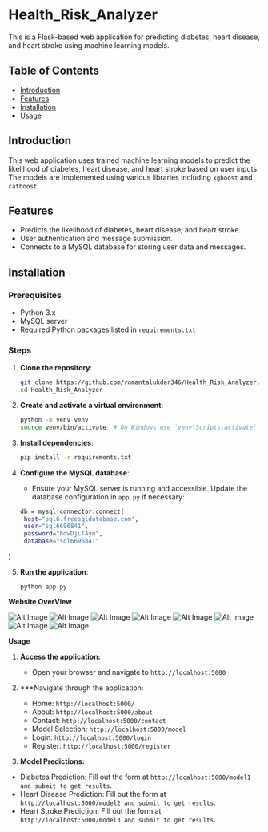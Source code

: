 # Health_Risk_Analyzer

This is a Flask-based web application for predicting diabetes, heart disease, and heart stroke using machine learning models.

## Table of Contents

- [Introduction](#introduction)
- [Features](#features)
- [Installation](#installation)
- [Usage](#usage)

## Introduction

This web application uses trained machine learning models to predict the likelihood of diabetes, heart disease, and heart stroke based on user inputs. The models are implemented using various libraries including `xgboost` and `catboost`.

## Features

- Predicts the likelihood of diabetes, heart disease, and heart stroke.
- User authentication and message submission.
- Connects to a MySQL database for storing user data and messages.

## Installation

### Prerequisites

- Python 3.x
- MySQL server
- Required Python packages listed in `requirements.txt`

### Steps

1. **Clone the repository**:
   ```sh
   git clone https://github.com/romantalukdar346/Health_Risk_Analyzer.git
   cd Health_Risk_Analyzer
   
2. **Create and activate a virtual environment**:
   ```sh
   python -m venv venv
   source venv/bin/activate  # On Windows use `venv\Scripts\activate`

3. **Install dependencies**:
   ```sh
   pip install -r requirements.txt

4. **Configure the MySQL database**:
   
   - Ensure your MySQL server is running and accessible. Update the database configuration in `app.py` if necessary:
   ```sh
   db = mysql.connector.connect(
    host="sql6.freesqldatabase.com",
    user="sql6696841",
    password="hdwDjLTAyn",
    database="sql6696841"
)


5. **Run the application**:
   
   `python app.py`

**Website OverView**

![Alt Image](https://github.com/romantalukdar346/Health_Risk_Analyzer/blob/main/Image/Picture1.png)
![Alt Image](https://github.com/romantalukdar346/Health_Risk_Analyzer/blob/main/Image/Picture2.png)
![Alt Image](https://github.com/romantalukdar346/Health_Risk_Analyzer/blob/main/Image/Picture3.png)
![Alt Image](https://github.com/romantalukdar346/Health_Risk_Analyzer/blob/main/Image/Picture4.png)
![Alt Image](https://github.com/romantalukdar346/Health_Risk_Analyzer/blob/main/Image/Picture5.png)
![Alt Image](https://github.com/romantalukdar346/Health_Risk_Analyzer/blob/main/Image/Picture6.png)
![Alt Image](https://github.com/romantalukdar346/Health_Risk_Analyzer/blob/main/Image/Picture7.png)
![Alt Image](https://github.com/romantalukdar346/Health_Risk_Analyzer/blob/main/Image/Picture8.png)


**Usage**
1. **Access the application:**
   - Open your browser and navigate to `http://localhost:5000`

2. ***Navigate through the application:

   - Home: `http://localhost:5000/`
   - About: `http://localhost:5000/about`
   - Contact: `http://localhost:5000/contact`
   - Model Selection: `http://localhost:5000/model`
   - Login: `http://localhost:5000/login`
   - Register: `http://localhost:5000/register`

3. **Model Predictions:**

  - Diabetes Prediction: Fill out the form at `http://localhost:5000/model1 and submit to get results`.
  - Heart Disease Prediction: Fill out the form at `http://localhost:5000/model2 and submit to get results`.
  - Heart Stroke Prediction: Fill out the form at `http://localhost:5000/model3 and submit to get results`.



